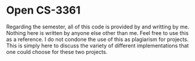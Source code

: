 Open CS-3361
============

Regarding the semester, all of this code is provided by and writting by me. Nothing here is written by anyone else other than me. Feel free to use this as a reference. I do not condone the use of this as plagiarism for projects. This is simply here to discuss the variety of different implementations that one could choose for these two projects.
